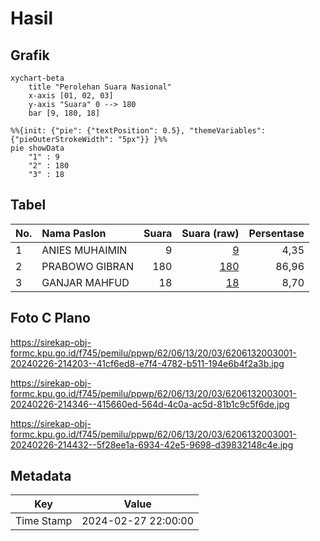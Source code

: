 # Hasil

## Grafik

```mermaid
xychart-beta
    title "Perolehan Suara Nasional"
    x-axis [01, 02, 03]
    y-axis "Suara" 0 --> 180
    bar [9, 180, 18]
```

```mermaid
%%{init: {"pie": {"textPosition": 0.5}, "themeVariables": {"pieOuterStrokeWidth": "5px"}} }%%
pie showData
    "1" : 9
    "2" : 180
    "3" : 18
```

## Tabel

| No. | Nama Paslon    | Suara | Suara (raw) | Persentase |
|:--- |:-------------- | -----:| -----------:| ----------:|
| 1   | ANIES MUHAIMIN | 9     | [9][p-1]    | 4,35       |
| 2   | PRABOWO GIBRAN | 180   | [180][p-2]  | 86,96      |
| 3   | GANJAR MAHFUD  | 18    | [18][p-3]   | 8,70       |


[p-1]: https://github.com/gigit-pemilu/pemilu-2024/blob/main/pilpres/hitung-suara/sub/62-kalimantan-tengah/sub/06-katingan/sub/13-bukit-raya/sub/2003-tumbang-karuei/sub/001-tps/sub/paslon-1.txt
[p-2]: https://github.com/gigit-pemilu/pemilu-2024/blob/main/pilpres/hitung-suara/sub/62-kalimantan-tengah/sub/06-katingan/sub/13-bukit-raya/sub/2003-tumbang-karuei/sub/001-tps/sub/paslon-2.txt
[p-3]: https://github.com/gigit-pemilu/pemilu-2024/blob/main/pilpres/hitung-suara/sub/62-kalimantan-tengah/sub/06-katingan/sub/13-bukit-raya/sub/2003-tumbang-karuei/sub/001-tps/sub/paslon-3.txt

## Foto C Plano

https://sirekap-obj-formc.kpu.go.id/f745/pemilu/ppwp/62/06/13/20/03/6206132003001-20240226-214203--41cf6ed8-e7f4-4782-b511-194e6b4f2a3b.jpg

https://sirekap-obj-formc.kpu.go.id/f745/pemilu/ppwp/62/06/13/20/03/6206132003001-20240226-214346--415660ed-564d-4c0a-ac5d-81b1c9c5f6de.jpg

https://sirekap-obj-formc.kpu.go.id/f745/pemilu/ppwp/62/06/13/20/03/6206132003001-20240226-214432--5f28ee1a-6934-42e5-9698-d39832148c4e.jpg


## Metadata

| Key        | Value               |
| ---------- | ------------------- |
| Time Stamp | 2024-02-27 22:00:00 |



